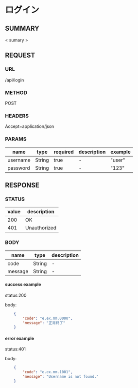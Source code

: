 # ログイン

## SUMMARY

< sumary >

## REQUEST

### URL
/api/login

### METHOD

POST

### HEADERS

Accept=application/json


### PARAMS

| name | type | required | description | example |
|----- | -----| ----- | ----- | -----|
| username | String | true | - | "user" |
| password | String | true | - | "123" |


## RESPONSE

### STATUS

| value | description |
| ----- | -----|
| 200 | OK |
| 401 |Unauthorized |
### BODY

| name | type  | description |
| ----- | -----| ----- |
| code | String | -  |
| message | String | - |

#### success example

status:200

body:
```json
    {
        "code": "e.ex.mm.0000",
        "message": "正常終了"
    }
```

#### error example
status:401

body:
```json
    {
        "code": "e.ex.mm.1001",
        "message": "Username is not found."
    }
```

